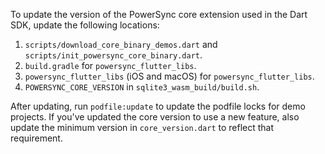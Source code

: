 To update the version of the PowerSync core extension used in the Dart SDK, update the following locations:

1. `scripts/download_core_binary_demos.dart` and `scripts/init_powersync_core_binary.dart`.
2. `build.gradle` for `powersync_flutter_libs`.
3. `powersync_flutter_libs` (iOS and macOS) for `powersync_flutter_libs`.
4. `POWERSYNC_CORE_VERSION` in `sqlite3_wasm_build/build.sh`.

After updating, run `podfile:update` to update the podfile locks for demo projects.
If you've updated the core version to use a new feature, also update the minimum
version in `core_version.dart` to reflect that requirement.
